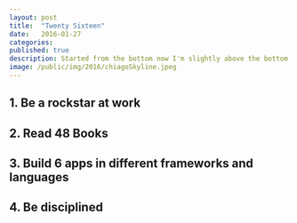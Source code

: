 ```yaml
---
layout: post
title:  "Twenty Sixteen"
date:   2016-01-27
categories:
published: true
description: Started from the bottom now I'm slightly above the bottom.
image: /public/img/2016/chiagoSkyline.jpeg
---
```


## 1. Be a rockstar at work

## 2. Read 48 Books

## 3. Build 6 apps in different frameworks and languages

## 4. Be disciplined
